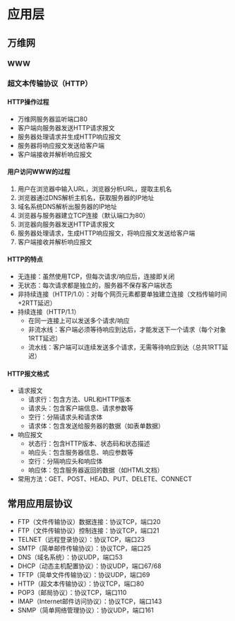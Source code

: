 # 应用层
## 万维网
### WWW

### 超文本传输协议（HTTP）
#### HTTP操作过程
- 万维网服务器监听端口80
- 客户端向服务器发送HTTP请求报文
- 服务器处理请求并生成HTTP响应报文
- 服务器将响应报文发送给客户端
- 客户端接收并解析响应报文

#### 用户访问WWW的过程
1. 用户在浏览器中输入URL，浏览器分析URL，提取主机名
2. 浏览器通过DNS解析主机名，获取服务器的IP地址
3. 域名系统DNS解析出服务器的IP地址
4. 浏览器与服务器建立TCP连接（默认端口为80）
5. 浏览器向服务器发送HTTP请求报文
6. 服务器处理请求，生成HTTP响应报文，将响应报文发送给客户端
7. 客户端接收并解析响应报文

#### HTTP的特点
- 无连接：虽然使用TCP，但每次请求/响应后，连接即关闭
- 无状态：每次请求都是独立的，服务器不保存客户端状态
- 非持续连接（HTTP/1.0）：对每个网页元素都要单独建立连接（文档传输时间+2RTT延迟）
- 持续连接（HTTP/1.1）
    - 在同一连接上可以发送多个请求/响应
    - 非流水线：客户端必须等待响应到达后，才能发送下一个请求（每个对象1RTT延迟）
    - 流水线：客户端可以连续发送多个请求，无需等待响应到达（总共1RTT延迟）

#### HTTP报文格式
- 请求报文
    - 请求行：包含方法、URL和HTTP版本
    - 请求头：包含客户端信息、请求参数等
    - 空行：分隔请求头和请求体
    - 请求体：包含发送给服务器的数据（如表单数据）
- 响应报文
    - 状态行：包含HTTP版本、状态码和状态描述
    - 响应头：包含服务器信息、响应参数等
    - 空行：分隔响应头和响应体
    - 响应体：包含服务器返回的数据（如HTML文档）
- 常用方法：GET、POST、HEAD、PUT、DELETE、CONNECT

## 常用应用层协议
- FTP（文件传输协议）数据连接：协议TCP，端口20
- FTP（文件传输协议）控制连接：协议TCP，端口21
- TELNET（远程登录协议）：协议TCP，端口23
- SMTP（简单邮件传输协议）：协议TCP，端口25
- DNS（域名系统）：协议UDP，端口53
- DHCP（动态主机配置协议）：协议UDP，端口67/68
- TFTP（简单文件传输协议）：协议UDP，端口69
- HTTP（超文本传输协议）：协议TCP，端口80
- POP3（邮局协议）：协议TCP，端口110
- IMAP（Internet邮件访问协议）：协议TCP，端口143
- SNMP（简单网络管理协议）：协议UDP，端口161
